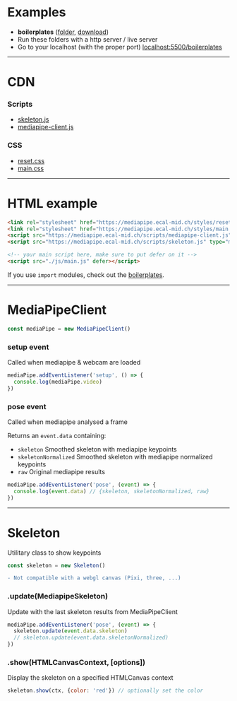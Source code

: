 # Examples
- **boilerplates** ([folder](https://github.com/ecal-mid/musee-de-la-main-2022/tree/main/boilerplates), [download](https://minhaskamal.github.io/DownGit/#/home?url=https://github.com/ecal-mid/musee-de-la-main-2022/tree/ab0cc4e719028b10271c9a9e64da92c29c767b86/boilerplates))
- Run these folders with a http server / live server
- Go to your localhost (with the proper port) [localhost:5500/boilerplates](http://localhost:5500/boilerplates/)

---
# CDN
### Scripts
- [skeleton.js](https://mediapipe.ecal-mid.ch/scripts/skeleton.js)
- [mediapipe-client.js](https://mediapipe.ecal-mid.ch/scripts/mediapipe-client.js)

### CSS
- [reset.css](https://mediapipe.ecal-mid.ch/styles/reset.css)
- [main.css](https://mediapipe.ecal-mid.ch/styles/main.css)

---
# HTML example
```html
<link rel="stylesheet" href="https://mediapipe.ecal-mid.ch/styles/reset.css">
<link rel="stylesheet" href="https://mediapipe.ecal-mid.ch/styles/main.css">
<script src="https://mediapipe.ecal-mid.ch/scripts/mediapipe-client.js" type="module"></script>
<script src="https://mediapipe.ecal-mid.ch/scripts/skeleton.js" type="module"></script>

<!-- your main script here, make sure to put defer on it -->
<script src="./js/main.js" defer></script>
```
If you use `import` modules, check out the [boilerplates](#Examples).

---
# MediaPipeClient
```javascript
const mediaPipe = new MediaPipeClient()
```
### setup event
Called when mediapipe & webcam are loaded
```javascript
mediaPipe.addEventListener('setup', () => {
  console.log(mediaPipe.video)
})
```
### pose event
Called when mediapipe analysed a frame

Returns an `event.data` containing:
- `skeleton` Smoothed skeleton with mediapipe keypoints
- `skeletonNormalized` Smoothed skeleton with mediapipe normalized keypoints
- `raw` Original mediapipe results

```javascript
mediaPipe.addEventListener('pose', (event) => {
  console.log(event.data) // {skeleton, skeletonNormalized, raw}
})
```

---
# Skeleton
Utilitary class to show keypoints
```javascript
const skeleton = new Skeleton()
```
```diff
- Not compatible with a webgl canvas (Pixi, three, ...)
```
### .update(MediapipeSkeleton)
Update with the last skeleton results from MediaPipeClient
```javascript
mediaPipe.addEventListener('pose', (event) => {
  skeleton.update(event.data.skeleton)
  // skeleton.update(event.data.skeletonNormalized)
})
```
### .show(HTMLCanvasContext, \[options\])
Display the skeleton on a specified HTMLCanvas context
```javascript
skeleton.show(ctx, {color: 'red'}) // optionally set the color
```
